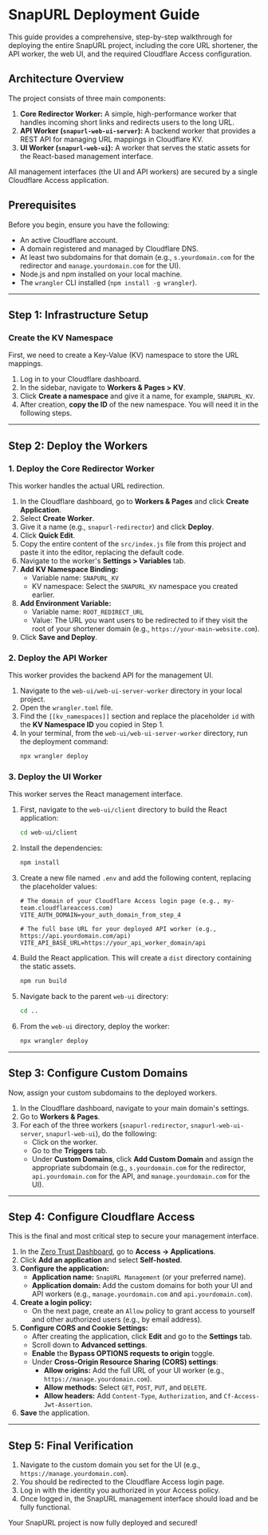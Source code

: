 # SnapURL Deployment Guide

This guide provides a comprehensive, step-by-step walkthrough for deploying the entire SnapURL project, including the core URL shortener, the API worker, the web UI, and the required Cloudflare Access configuration.

## Architecture Overview

The project consists of three main components:

1.  **Core Redirector Worker:** A simple, high-performance worker that handles incoming short links and redirects users to the long URL.
2.  **API Worker (`snapurl-web-ui-server`):** A backend worker that provides a REST API for managing URL mappings in Cloudflare KV.
3.  **UI Worker (`snapurl-web-ui`):** A worker that serves the static assets for the React-based management interface.

All management interfaces (the UI and API workers) are secured by a single Cloudflare Access application.

## Prerequisites

Before you begin, ensure you have the following:

- An active Cloudflare account.
- A domain registered and managed by Cloudflare DNS.
- At least two subdomains for that domain (e.g., `s.yourdomain.com` for the redirector and `manage.yourdomain.com` for the UI).
- Node.js and npm installed on your local machine.
- The `wrangler` CLI installed (`npm install -g wrangler`).

---

## Step 1: Infrastructure Setup

### Create the KV Namespace

First, we need to create a Key-Value (KV) namespace to store the URL mappings.

1.  Log in to your Cloudflare dashboard.
2.  In the sidebar, navigate to **Workers & Pages > KV**.
3.  Click **Create a namespace** and give it a name, for example, `SNAPURL_KV`.
4.  After creation, **copy the ID** of the new namespace. You will need it in the following steps.

---

## Step 2: Deploy the Workers

### 1. Deploy the Core Redirector Worker

This worker handles the actual URL redirection.

1.  In the Cloudflare dashboard, go to **Workers & Pages** and click **Create Application**.
2.  Select **Create Worker**.
3.  Give it a name (e.g., `snapurl-redirector`) and click **Deploy**.
4.  Click **Quick Edit**.
5.  Copy the entire content of the `src/index.js` file from this project and paste it into the editor, replacing the default code.
6.  Navigate to the worker's **Settings > Variables** tab.
7.  **Add KV Namespace Binding:**
    *   Variable name: `SNAPURL_KV`
    *   KV namespace: Select the `SNAPURL_KV` namespace you created earlier.
8.  **Add Environment Variable:**
    *   Variable name: `ROOT_REDIRECT_URL`
    *   Value: The URL you want users to be redirected to if they visit the root of your shortener domain (e.g., `https://your-main-website.com`).
9.  Click **Save and Deploy**.

### 2. Deploy the API Worker

This worker provides the backend API for the management UI.

1.  Navigate to the `web-ui/web-ui-server-worker` directory in your local project.
2.  Open the `wrangler.toml` file.
3.  Find the `[[kv_namespaces]]` section and replace the placeholder `id` with the **KV Namespace ID** you copied in Step 1.
4.  In your terminal, from the `web-ui/web-ui-server-worker` directory, run the deployment command:
    ```bash
    npx wrangler deploy
    ```

### 3. Deploy the UI Worker

This worker serves the React management interface.

1.  First, navigate to the `web-ui/client` directory to build the React application:
    ```bash
    cd web-ui/client
    ```
2.  Install the dependencies:
    ```bash
    npm install
    ```
3.  Create a new file named `.env` and add the following content, replacing the placeholder values:
    ```
    # The domain of your Cloudflare Access login page (e.g., my-team.cloudflareaccess.com)
    VITE_AUTH_DOMAIN=your_auth_domain_from_step_4

    # The full base URL for your deployed API worker (e.g., https://api.yourdomain.com/api)
    VITE_API_BASE_URL=https://your_api_worker_domain/api
    ```
4.  Build the React application. This will create a `dist` directory containing the static assets.
    ```bash
    npm run build
    ```
5.  Navigate back to the parent `web-ui` directory:
    ```bash
    cd ..
    ```
6.  From the `web-ui` directory, deploy the worker:
    ```bash
    npx wrangler deploy
    ```

---

## Step 3: Configure Custom Domains

Now, assign your custom subdomains to the deployed workers.

1.  In the Cloudflare dashboard, navigate to your main domain's settings.
2.  Go to **Workers & Pages**.
3.  For each of the three workers (`snapurl-redirector`, `snapurl-web-ui-server`, `snapurl-web-ui`), do the following:
    *   Click on the worker.
    *   Go to the **Triggers** tab.
    *   Under **Custom Domains**, click **Add Custom Domain** and assign the appropriate subdomain (e.g., `s.yourdomain.com` for the redirector, `api.yourdomain.com` for the API, and `manage.yourdomain.com` for the UI).

---

## Step 4: Configure Cloudflare Access

This is the final and most critical step to secure your management interface.

1.  In the [Zero Trust Dashboard](https://one.dash.cloudflare.com/), go to **Access -> Applications**.
2.  Click **Add an application** and select **Self-hosted**.
3.  **Configure the application:**
    *   **Application name:** `SnapURL Management` (or your preferred name).
    *   **Application domain:** Add the custom domains for both your UI and API workers (e.g., `manage.yourdomain.com` and `api.yourdomain.com`).
4.  **Create a login policy:**
    *   On the next page, create an `Allow` policy to grant access to yourself and other authorized users (e.g., by email address).
5.  **Configure CORS and Cookie Settings:**
    *   After creating the application, click **Edit** and go to the **Settings** tab.
    *   Scroll down to **Advanced settings**.
    *   **Enable** the **Bypass OPTIONS requests to origin** toggle.
    *   Under **Cross-Origin Resource Sharing (CORS) settings**:
        *   **Allow origins:** Add the full URL of your UI worker (e.g., `https://manage.yourdomain.com`).
        *   **Allow methods:** Select `GET`, `POST`, `PUT`, and `DELETE`.
        *   **Allow headers:** Add `Content-Type`, `Authorization`, and `Cf-Access-Jwt-Assertion`.
6.  **Save** the application.

---

## Step 5: Final Verification

1.  Navigate to the custom domain you set for the UI (e.g., `https://manage.yourdomain.com`).
2.  You should be redirected to the Cloudflare Access login page.
3.  Log in with the identity you authorized in your Access policy.
4.  Once logged in, the SnapURL management interface should load and be fully functional.

Your SnapURL project is now fully deployed and secured!
